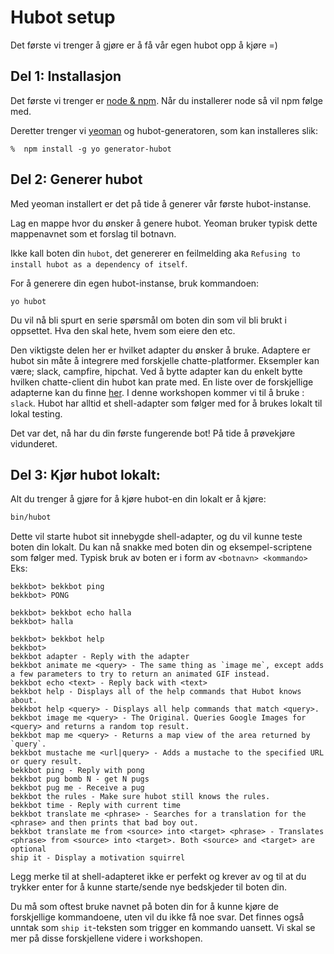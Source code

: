 # Hubot setup

Det første vi trenger å gjøre er å få vår egen hubot opp å kjøre =)

## Del 1: Installasjon
Det første vi trenger er [node & npm](https://nodejs.org/en/download/). Når du installerer node så vil npm følge med.

Deretter trenger vi [yeoman](http://yeoman.io/) og hubot-generatoren, som kan installeres slik: 
  ```
 %  npm install -g yo generator-hubot
 ```

## Del 2: Generer hubot
Med yeoman installert er det på tide å generer vår første hubot-instanse. 

Lag en mappe hvor du ønsker å genere hubot. Yeoman bruker typisk dette mappenavnet som et forslag til botnavn.

Ikke kall boten din `hubot`, det genererer en feilmelding aka `Refusing to install hubot as a dependency of itself`.

For å generere din egen hubot-instanse, bruk kommandoen: 
```
yo hubot
``` 

Du vil nå bli spurt en serie spørsmål om boten din som vil bli brukt i oppsettet. Hva den skal hete, hvem som eiere den etc. 

Den viktigste delen her er hvilket adapter du ønsker å bruke. Adaptere er hubot sin måte å integrere med forskjelle chatte-platformer. Eksempler kan være; slack, campfire, hipchat. Ved å bytte adapter kan du enkelt bytte hvilken chatte-client din hubot kan prate med. En liste over de forskjellige adapterne kan du finne [her](https://hubot.github.com/docs/adapters/). I denne workshopen kommer vi til å bruke : `slack`. Hubot har alltid et shell-adapter som følger med for å brukes lokalt til lokal testing. 

Det var det, nå har du din første fungerende bot! På tide å prøvekjøre vidunderet.

## Del 3: Kjør hubot lokalt: 

Alt du trenger å gjøre for å kjøre hubot-en din lokalt er å kjøre: 
```sh
bin/hubot
```
Dette vil starte hubot sit innebygde shell-adapter, og du vil kunne teste boten din lokalt. Du kan nå snakke med boten din og eksempel-scriptene som følger med. Typisk bruk av boten er i form av `<botnavn> <kommando>` Eks:

```
bekkbot> bekkbot ping
bekkbot> PONG

bekkbot> bekkbot echo halla
bekkbot> halla

bekkbot> bekkbot help
bekkbot>
bekkbot adapter - Reply with the adapter
bekkbot animate me <query> - The same thing as `image me`, except adds a few parameters to try to return an animated GIF instead.
bekkbot echo <text> - Reply back with <text>
bekkbot help - Displays all of the help commands that Hubot knows about.
bekkbot help <query> - Displays all help commands that match <query>.
bekkbot image me <query> - The Original. Queries Google Images for <query> and returns a random top result.
bekkbot map me <query> - Returns a map view of the area returned by `query`.
bekkbot mustache me <url|query> - Adds a mustache to the specified URL or query result.
bekkbot ping - Reply with pong
bekkbot pug bomb N - get N pugs
bekkbot pug me - Receive a pug
bekkbot the rules - Make sure hubot still knows the rules.
bekkbot time - Reply with current time
bekkbot translate me <phrase> - Searches for a translation for the <phrase> and then prints that bad boy out.
bekkbot translate me from <source> into <target> <phrase> - Translates <phrase> from <source> into <target>. Both <source> and <target> are optional
ship it - Display a motivation squirrel
```

Legg merke til at shell-adapteret ikke er perfekt og krever av og til at du trykker enter for å kunne starte/sende nye bedskjeder til boten din. 

Du må som oftest bruke navnet på boten din for å kunne kjøre de forskjellige kommandoene, uten vil du ikke få noe svar. Det finnes også unntak som `ship it`-teksten som trigger en kommando uansett. Vi skal se mer på disse forskjellene videre i workshopen.  
